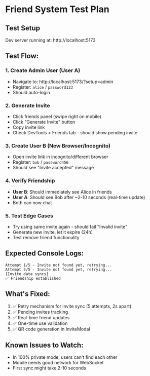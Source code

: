 # Friend System Test Plan

## Test Setup
Dev server running at: http://localhost:5173

## Test Flow:

### 1. Create Admin User (User A)
- Navigate to: http://localhost:5173/?setup=admin
- Register: `alice` / `password123`
- Should auto-login

### 2. Generate Invite
- Click friends panel (swipe right on mobile)
- Click "Generate Invite" button
- Copy invite link
- Check DevTools > Friends tab - should show pending invite

### 3. Create User B (New Browser/Incognito)
- Open invite link in incognito/different browser
- Register: `bob` / `password456`
- Should see "Invite accepted" message

### 4. Verify Friendship
- **User B**: Should immediately see Alice in friends
- **User A**: Should see Bob after ~2-10 seconds (real-time update)
- Both can now chat

### 5. Test Edge Cases
- Try using same invite again - should fail "Invalid invite"
- Generate new invite, let it expire (24h)
- Test remove friend functionality

## Expected Console Logs:
```
Attempt 1/5 - Invite not found yet, retrying...
Attempt 2/5 - Invite not found yet, retrying...
[Invite data syncs]
✅ Friendship established
```

## What's Fixed:
1. ✅ Retry mechanism for invite sync (5 attempts, 2s apart)
2. ✅ Pending invites tracking
3. ✅ Real-time friend updates
4. ✅ One-time use validation
5. ✅ QR code generation in InviteModal

## Known Issues to Watch:
- In 100% private mode, users can't find each other
- Mobile needs good network for WebSocket
- First sync might take 2-10 seconds